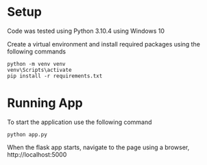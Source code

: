 # Setup
Code was tested using Python 3.10.4 using Windows 10

Create a virtual environment and install required packages using the following commands
```
python -m venv venv
venv\Scripts\activate
pip install -r requirements.txt
```

# Running App
To start the application use the following command
```
python app.py
```

When the flask app starts, navigate to the page using a browser, http://localhost:5000
